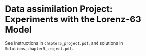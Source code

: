 # Data assimilation Project: Experiments with the Lorenz-63 Model

See instructions in `chapter5_project.pdf`, and solutions in `Solutions_chapter5_project.pdf`.
